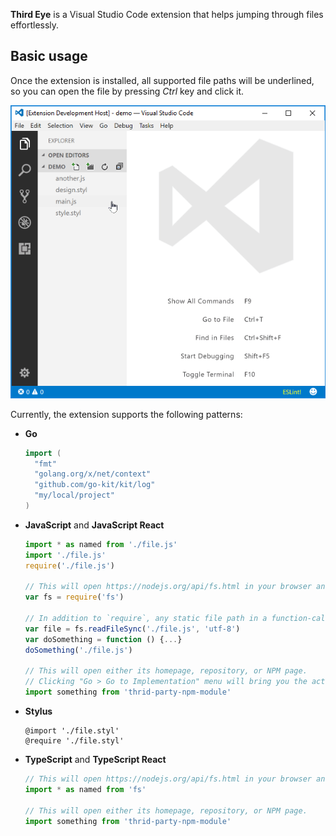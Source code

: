 **Third Eye** is a Visual Studio Code extension that helps jumping through files effortlessly.

## Basic usage

Once the extension is installed, all supported file paths will be underlined, so you can open the file by pressing *Ctrl* key and click it.

![Demo](docs/demo.gif)

Currently, the extension supports the following patterns:  
- **Go**
  ```go
  import (
    "fmt"
    "golang.org/x/net/context"
    "github.com/go-kit/kit/log"
    "my/local/project"
  )
  ```
- **JavaScript** and **JavaScript React**
  ```js
  import * as named from './file.js'
  import './file.js'
  require('./file.js')

  // This will open https://nodejs.org/api/fs.html in your browser and so does apply to all native Node.js APIs.
  var fs = require('fs')

  // In addition to `require`, any static file path in a function-call can be linked as well.
  var file = fs.readFileSync('./file.js', 'utf-8')
  var doSomething = function () {...}
  doSomething('./file.js')

  // This will open either its homepage, repository, or NPM page.
  // Clicking "Go > Go to Implementation" menu will bring you the actual code in your local "node_modules" directory.
  import something from 'thrid-party-npm-module'
  ```
- **Stylus**
  ```stylus
  @import './file.styl'
  @require './file.styl'
  ```
- **TypeScript** and **TypeScript React**
  ```typescript
  // This will open https://nodejs.org/api/fs.html in your browser and so does apply to all native Node.js APIs.
  import * as named from 'fs'

  // This will open either its homepage, repository, or NPM page.
  import something from 'thrid-party-npm-module'
  ```
